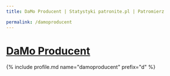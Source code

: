 ```yaml
---
title: DaMo Producent | Statystyki patronite.pl | Patromierz

permalink: /damoproducent
---
```


# [DaMo Producent](https://patronite.pl/damoproducent)

{% include profile.md name="damoproducent" prefix="d" %}
